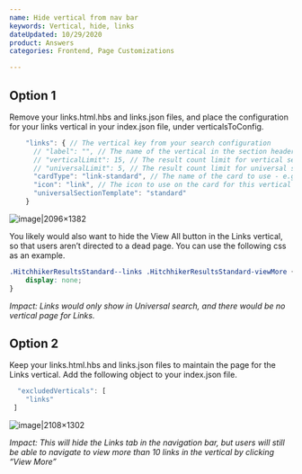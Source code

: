 ```yaml
---
name: Hide vertical from nav bar
keywords: Vertical, hide, links
dateUpdated: 10/29/2020
product: Answers
categories: Frontend, Page Customizations

---
```


## Option 1

Remove your links.html.hbs and links.json files, and place the configuration for your links vertical in your index.json file, under verticalsToConfig.

```js
    "links": { // The vertical key from your search configuration
      // "label": "", // The name of the vertical in the section header and the navigation bar
      // "verticalLimit": 15, // The result count limit for vertical search
      // "universalLimit": 5, // The result count limit for universal search
      "cardType": "link-standard", // The name of the card to use - e.g. accordion, location, customcard 
      "icon": "link", // The icon to use on the card for this vertical
      "universalSectionTemplate": "standard"
    }
```
![image|2096×1382](https://aws1.discourse-cdn.com/turtlehead/optimized/2X/7/70ee862880fce2558ef16bf22b5a0322214c9bc9_2_1035x681.png)

You likely would also want to hide the View All button in the Links vertical, so that users aren’t directed to a dead page. You can use the following css as an example.
```css
.HitchhikerResultsStandard--links .HitchhikerResultsStandard-viewMore {
    display: none;
}
```
*Impact: Links would only show in Universal search, and there would be no vertical page for Links.*

## Option 2

Keep your links.html.hbs and links.json files to maintain the page for the Links vertical. Add the following object to your index.json file.

```js
  "excludedVerticals": [
    "links"
 ]
```
![image|2108×1302](https://aws1.discourse-cdn.com/turtlehead/optimized/2X/2/2309f0ca6db0abc2d4542a710608ae92f395fc05_2_1035x639.png)

*Impact: This will hide the Links tab in the navigation bar, but users will still be able to navigate to view more than 10 links in the vertical by clicking “View More”*